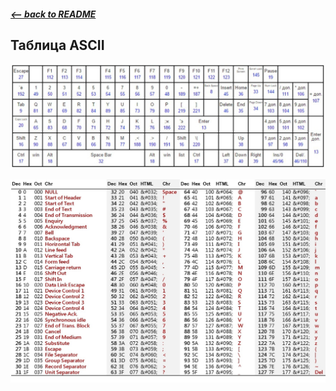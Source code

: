 ##### [<-- back to README](/README.md)

## Таблица ASCII

![ascii](/img/ascii.png)

![tableAscii](/img/tableAscii.jpg)